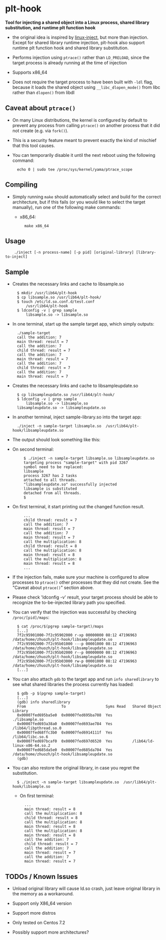 # plt-hook
**Tool for injecting a shared object into a Linux process, shared library substitution, and runtime plt function hook**

* the original idea is inspired by [linux-inject](https://github.com/gaffe23/linux-inject), but more than injection. Except for shared library runtime injection, plt-hook also support runtime plt function hook and shared library substitution. 

* Performs injection using `ptrace()` rather than `LD_PRELOAD`, since the target process is already running at the time of injection

* Supports x86_64

* Does not require the target process to have been built with `-ldl` flag, because it loads the shared object using `__libc_dlopen_mode()` from libc rather than `dlopen()` from libdl

## Caveat about `ptrace()`

* On many Linux distributions, the kernel is configured by default to prevent any process from calling `ptrace()` on another process that it did not create (e.g. via `fork()`).

* This is a security feature meant to prevent exactly the kind of mischief that this tool causes.

* You can temporarily disable it until the next reboot using the following command:

        echo 0 | sudo tee /proc/sys/kernel/yama/ptrace_scope

## Compiling

* Simply running `make` should automatically select and build for the correct architecture, but if this fails (or you would like to select the target manually), run one of the following make commands:

    * x86_64:

            make x86_64

## Usage

    	./inject [-n process-name] [-p pid] [original-library] [library-to-inject]

## Sample
* Creates the necessary links and cache to libsample.so  

		$ mkdir /usr/lib64/plt-hook
		$ cp libsample.so /usr/lib64/plt-hook/
		$ touch /etc/ld.so.conf.d/test.conf
			/usr/lib64/plt-hook
		$ ldconfig -v | grep sample
			libsample.so -> libsample.so

* In one terminal, start up the sample target app, which simply outputs:

        ./sample-target
		call the addition: 7
		main thread: result = 7
		call the addition: 7
		child thread: result = 7
		call the addition: 7
		main thread: result = 7
		call the addition: 7
		child thread: result = 7
		call the addition: 7
		main thread: result = 7

* Creates the necessary links and cache to libsampleupdate.so
  
		$ cp libsampleupdate.so /usr/lib64/plt-hook/
		$ ldconfig -v | grep sample
			libsample.so -> libsample.so
		libsampleupdate.so -> libsampleupdate.so

* In another terminal, inject sample-library.so into the target app:

        ./inject -n sample-target libsample.so  /usr/lib64/plt-hook/libsampleupdate.so

*  The output should look something like this:

 * On second terminal:
   
 			$ ./inject -n sample-target libsample.so libsampleupdate.so
			targeting process "sample-target" with pid 3267
			symbol need to be replaced:
			libsample
			process 3267 has 2 tasks
			attached to all threads.
			"libsampleupdate.so" successfully injected
			libsample is substituted
			detached from all threads.
			$

 * On first terminal, it start printing out the changed function result.
 
			...  
			child thread: result = 7
			call the addition: 7
			main thread: result = 7
			call the addition: 7
			main thread: result = 7
			call the multiplication: 8
			child thread: result = 8
			call the multiplication: 8
			main thread: result = 8
			call the multiplication: 8
			main thread: result = 8
			...

* If the injection fails, make sure your machine is configured to allow processes to `ptrace()` other processes that they did not create. See the "Caveat about `ptrace()`" section above. 

* Please check 'ldconfig -v' result, your target process should be able to recognize the to-be-injected library path you specified.

* You can verify that the injection was successful by checking `/proc/[pid]/maps`:  

        $ cat /proc/$(pgrep sample-target)/maps  
        [...]  
		7f2c95901000-7f2c95902000 r-xp 00000000 08:12 47196963                   /data/home/zhuozh/plt-hook/libsampleupdate.so  
		7f2c95902000-7f2c95b01000 ---p 00001000 08:12 47196963                   /data/home/zhuozh/plt-hook/libsampleupdate.so  
		7f2c95b01000-7f2c95b02000 r--p 00000000 08:12 47196963                   /data/home/zhuozh/plt-hook/libsampleupdate.so  
		7f2c95b02000-7f2c95b03000 rw-p 00001000 08:12 47196963                   /data/home/zhuozh/plt-hook/libsampleupdate.so  
        [...]

* You can also attach `gdb` to the target app and run `info sharedlibrary` to see what shared libraries the process currently has loaded:

        $ gdb -p $(pgrep sample-target)
        [...]
		(gdb) info sharedlibrary 
		From                To                  Syms Read   Shared Object Library
		0x00007fed695ba5e0  0x00007fed695ba708  Yes         ./libsample.so
		0x00007fed693a38a0  0x00007fed693ae784  Yes         /lib64/libpthread.so.0
		0x00007fed68ffc3b0  0x00007fed6914111f  Yes         /lib64/libc.so.6
		0x00007fed697bcaf0  0x00007fed697d6520  Yes         /lib64/ld-linux-x86-64.so.2
		0x00007fed685da5e0  0x00007fed685da704  Yes         /data/home/zhuozh/plt-hook/libsampleupdate.so
        (gdb)
* You can also restore the original library, in case you regret the substitution.

		$ ./inject -n sample-target libsampleupdate.so  /usr/lib64/plt-hook/libsample.so

	* On first terminal:  
	
			...
			main thread: result = 8
			call the multiplication: 8
			child thread: result = 8
			call the multiplication: 8
			main thread: result = 8
			call the multiplication: 8
			main thread: result = 8
			call the addition: 7
			child thread: result = 7
			call the addition: 7
			main thread: result = 7
			call the addition: 7
			main thread: result = 7

## TODOs / Known Issues
* Unload original library will cause ld.so crash, just leave original library in the memory as a workaround.

* Support only X86_64 version

* Support more distros
 * Only tested on Centos 7.2

* Possibly support more architectures?
